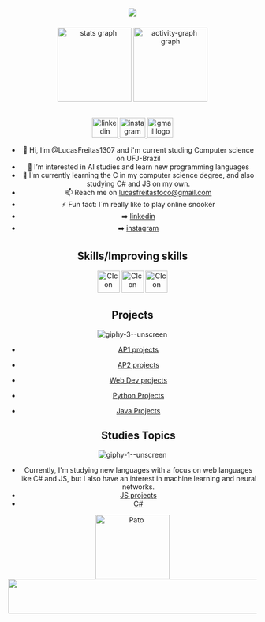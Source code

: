 ###
<div align="center">
<img src= "https://github.com/LucasFreitas1307/LucasFreitas1307/assets/167094976/b68a5c33-c503-47b1-9456-dcd13871fc2e"







###

<div align="center">
</div>

###

<div align="center">
  <img src="https://github-readme-stats.vercel.app/api?username=LucasFreitas1307&hide_title=false&hide_rank=false&show_icons=true&include_all_commits=true&count_private=true&disable_animations=false&theme=dracula&locale=en&hide_border=false&order=1" height="150" alt="stats graph"  />
  <img src="https://github-readme-activity-graph.vercel.app/graph?username=LucasFreitas1307&radius=16&theme=react&area=true&order=5" height="150" alt="activity-graph graph"  />
</div>



###


## 
<div align="center">
  <a href="https://www.linkedin.com/in/lucas-damacena-freitas-847012284/" target="_blank">
    <img src="https://raw.githubusercontent.com/maurodesouza/profile-readme-generator/master/src/assets/icons/social/linkedin/default.svg" width="52" height="40" alt="linkedin logo"  />
  </a>
  <a href="https://www.instagram.com/lucasfreitas.dm/" target="_blank">
    <img src="https://raw.githubusercontent.com/maurodesouza/profile-readme-generator/master/src/assets/icons/social/instagram/default.svg" width="52" height="40" alt="instagram logo"  />
  </a>
  <a href="lucasfreitasfoco@gmail.com" target="_blank">
    <img src="https://raw.githubusercontent.com/maurodesouza/profile-readme-generator/master/src/assets/icons/social/gmail/default.svg" width="52" height="40" alt="gmail logo"  />
  </a>
</div>

* 👋 Hi, I’m @LucasFreitas1307 and i'm current studing Computer science on UFJ-Brazil
* 👀 I’m interested in AI studies and learn new programming languages
* 🌱 I'm currently learning the C in my computer science degree, and also studying C# and JS on my own.
* 📫 Reach me on lucasfreitasfoco@gmail.com
* ⚡ Fun fact: I´m really like to play online snooker
* ➡️ [linkedin](https://www.linkedin.com/in/lucas-damacena-freitas-847012284/)
* ➡️ [instagram](https://www.instagram.com/lucasfreitas.dm/)

## Skills/Improving skills
<img src="https://github.com/LucasFreitas1307/LucasFreitas1307/assets/167094976/2de3365f-9647-4aee-a091-6e5fd5bceeb8" alt="CIcon" width="45" height="45">
<img src="https://github.com/LucasFreitas1307/LucasFreitas1307/assets/167094976/41bf029e-7001-4b52-ac4d-cb03776a06c7" alt="CIcon" width="45" height="45">
<img src="https://github.com/LucasFreitas1307/LucasFreitas1307/assets/167094976/2ed3e024-0909-4133-935a-ae4d493451b3" alt="CIcon" width="45" height="45">






## Projects
![giphy-3--unscreen](https://github.com/LucasFreitas1307/LucasFreitas1307/assets/167094976/45d05764-a2fa-4a27-ba84-2ddacfb94eba)




* [AP1 projects](https://github.com/LucasFreitas1307/AP1-projects-)
* [AP2 projects](https://github.com/LucasFreitas1307/AP2)
* [Web Dev projects](https://github.com/LucasFreitas1307/WebDev)
* [Python Projects](https://github.com/LucasFreitas1307/pythonPJS)
* [Java Projects](https://github.com/LucasFreitas1307/Java)

  ## Studies Topics
![giphy-1--unscreen](https://github.com/LucasFreitas1307/LucasFreitas1307/assets/167094976/123ee300-f2d3-4f52-8ab5-38240968e400)





  * Currently, I'm studying new languages with a focus on web languages like C# and JS, but I also have an interest in machine learning and neural networks.
  * [JS projects](https://github.com/LucasFreitas1307/JS-projects)
  * [C#](https://github.com/LucasFreitas1307/C-projects)




<img src="https://github.com/LucasFreitas1307/LucasFreitas1307/assets/167094976/931079ed-0bee-4f1e-a11b-b47475009cc6" alt="Pato" width="150" height="130">


<img src="https://github.com/LucasFreitas1307/LucasFreitas1307/assets/167094976/8a8c3db5-473f-477c-a31c-72aaf2d06b2b" alt="degrade" width="6000000000000" height="70">







  <!---
LucasFreitas1307/LucasFreitas1307 is a ✨ special ✨ repository because its `README.md` (this file) appears on your GitHub profile.
You can click the Preview link to take a look at your changes.
--->
